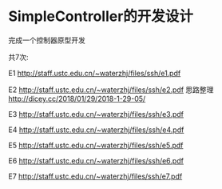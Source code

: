 # SimpleController的开发设计

完成一个控制器原型开发

共7次:

E1 http://staff.ustc.edu.cn/~waterzhj/files/ssh/e1.pdf

E2 http://staff.ustc.edu.cn/~waterzhj/files/ssh/e2.pdf
思路整理 http://dicey.cc/2018/01/29/2018-1-29-05/

E3 http://staff.ustc.edu.cn/~waterzhj/files/ssh/e3.pdf

E4 http://staff.ustc.edu.cn/~waterzhj/files/ssh/e4.pdf

E5 http://staff.ustc.edu.cn/~waterzhj/files/ssh/e5.pdf

E6 http://staff.ustc.edu.cn/~waterzhj/files/ssh/e6.pdf

E7 http://staff.ustc.edu.cn/~waterzhj/files/ssh/e7.pdf

